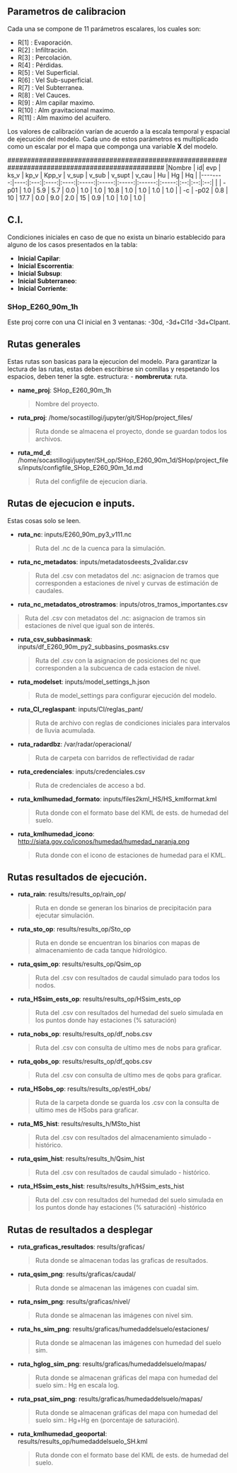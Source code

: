 ## Parametros de calibracion

Cada una se compone de 11 parámetros escalares, los cuales son:

- R[1] : Evaporación.
- R[2] : Infiltración.
- R[3] : Percolación.
- R[4] : Pérdidas.
- R[5] : Vel Superficial.
- R[6] : Vel Sub-superficial.
- R[7] : Vel Subterranea.
- R[8] : Vel Cauces.
- R[9] : Alm capilar maximo.
- R[10] : Alm gravitacional maximo.
- R[11] : Alm maximo del acuifero.

Los valores de calibración varían de acuerdo a la escala temporal y 
espacial de ejecución del modelo.  Cada uno de estos parámetros es 
multiplicado como un escalar por el mapa que componga una variable **X**
del modelo. 

################################################################################################
|Nombre | id| evp | ks_v | kp_v | Kpp_v | v_sup | v_sub | v_supt | v_cau | Hu | Hg | Hq |
|--------:|----:|:---:|:----:|:----:|:-----:|:-----:|:-----:|:------:|:-----:|:--:|:--:|:--:|
|    | -p01 | 1.0 | 5.9 | 5.7 | 0.0 | 1.0 | 1.0 | 10.8 | 1.0 | 1.0 | 1.0 | 1.0 |
| -c   | -p02 | 0.8 | 10 | 17.7 | 0.0 | 9.0 | 2.0 | 15 | 0.9 | 1.0 | 1.0 | 1.0 |



## C.I.

Condiciones iniciales en caso de que no exista un binario establecido
para alguno de los casos presentados en la tabla:

- **Inicial Capilar**:
- **Inicial Escorrentia**:
- **Inicial Subsup**:
- **Inicial Subterraneo**:
- **Inicial Corriente**:


### SHop_E260_90m_1h

Este proj corre con una CI inicial en 3 ventanas: -30d, -3d+CI1d -3d+CIpant.


## Rutas generales

Estas rutas son basicas para la ejecucion del modelo.
Para garantizar la lectura de las rutas, estas deben escribirse sin comillas y respetando
los espacios, deben tener la sgte. estructura: - **nombreruta**: ruta.

- **name_proj**: SHop_E260_90m_1h
    > Nombre del proyecto.
- **ruta_proj**: /home/socastillogi/jupyter/git/SHop/project_files/
    > Ruta donde se almacena el proyecto, donde se guardan todos los archivos.
- **ruta_md_d**: /home/socastillogi/jupyter/SH_op/SHop_E260_90m_1d/SHop/project_files/inputs/configfile_SHop_E260_90m_1d.md
    > Ruta del configfile de ejecucion diaria.

    
## Rutas de ejecucion e inputs.

Estas cosas solo se leen.

- **ruta_nc**: inputs/E260_90m_py3_v111.nc
    > Ruta del .nc de la cuenca para la simulación.
- **ruta_nc_metadatos**: inputs/metadatosdeests_2validar.csv
    > Ruta del .csv con metadatos del .nc: asignacion de tramos que corresponden a estaciones de nivel y curvas de estimación de caudales.
- **ruta_nc_metadatos_otrostramos**: inputs/otros_tramos_importantes.csv
> Ruta del .csv con metadatos del .nc: asignacion de tramos sin estaciones de nivel que igual son de interés.
- **ruta_csv_subbasinmask**: inputs/df_E260_90m_py2_subbasins_posmasks.csv
    > Ruta del .csv con la asignacion de posiciones del nc que corresponden a la subcuenca de cada estacion de nivel.
- **ruta_modelset**: inputs/model_settings_h.json
    > Ruta de model_settings para configurar ejecución del modelo.
- **ruta_CI_reglaspant**: inputs/CI/reglas_pant/
    > Ruta de archivo con reglas de condiciones iniciales para intervalos de lluvia acumulada.
- **ruta_radardbz**: /var/radar/operacional/
    > Ruta de carpeta con barridos de reflectividad de radar
- **ruta_credenciales**: inputs/credenciales.csv
    > Ruta de credenciales de acceso a bd.
- **ruta_kmlhumedad_formato**: inputs/files2kml_HS/HS_kmlformat.kml
    > Ruta donde con el formato base del KML de ests. de humedad del suelo.
- **ruta_kmlhumedad_icono**: http://siata.gov.co/iconos/humedad/humedad_naranja.png
    > Ruta donde con el icono de estaciones de humedad para el KML.

## Rutas resultados de ejecución.

- **ruta_rain**: results/results_op/rain_op/
    > Ruta en donde se generan los binarios de precipitación para ejecutar simulación.
    
- **ruta_sto_op**: results/results_op/Sto_op
    > Ruta en donde se encuentran los binarios con mapas de almacenamiento de cada tanque hidrológico.
- **ruta_qsim_op**: results/results_op/Qsim_op
    > Ruta del .csv con resultados de caudal simulado para todos los nodos.
- **ruta_HSsim_ests_op**: results/results_op/HSsim_ests_op
    > Ruta del .csv con resultados del humedad del suelo simulada en los puntos donde hay estaciones (% saturación)
    
- **ruta_nobs_op**: results/results_op/df_nobs.csv
    > Ruta del .csv con consulta de ultimo mes de nobs para graficar.
- **ruta_qobs_op**: results/results_op/df_qobs.csv
    > Ruta del .csv con consulta de ultimo mes de qobs para graficar.
- **ruta_HSobs_op**: results/results_op/estH_obs/
    > Ruta de la carpeta donde se guarda los .csv con la consulta de ultimo mes de HSobs para graficar.
   
- **ruta_MS_hist**: results/results_h/MSto_hist
    > Ruta del .csv con resultados del almacenamiento simulado - histórico.
- **ruta_qsim_hist**: results/results_h/Qsim_hist
    > Ruta del .csv con resultados de caudal simulado - histórico.
- **ruta_HSsim_ests_hist**: results/results_h/HSsim_ests_hist
    > Ruta del .csv con resultados del humedad del suelo simulada en los puntos donde hay estaciones (% saturación) -histórico


## Rutas de resultados a desplegar

- **ruta_graficas_resultados**: results/graficas/
    > Ruta donde se almacenan todas las graficas de resultados.
- **ruta_qsim_png**: results/graficas/caudal/
    > Ruta donde se almacenan las imágenes con cuadal sim.
- **ruta_nsim_png**: results/graficas/nivel/
    > Ruta donde se almacenan las imágenes con nivel sim.
- **ruta_hs_sim_png**: results/graficas/humedaddelsuelo/estaciones/
    > Ruta donde se almacenan las imágenes con humedad del suelo sim.
- **ruta_hglog_sim_png**: results/graficas/humedaddelsuelo/mapas/
    > Ruta donde se almacenan gráficas del mapa con humedad del suelo sim.: Hg en escala log.
- **ruta_psat_sim_png**: results/graficas/humedaddelsuelo/mapas/
    > Ruta donde se almacenan gráficas del mapa con humedad del suelo sim.: Hg+Hg en (porcentaje de saturación).
- **ruta_kmlhumedad_geoportal**: results/results_op/humedaddelsuelo_SH.kml
    > Ruta donde con el formato base del KML de ests. de humedad del suelo.
    
    
<!-- > **ruta_nsim_op**: /media/nicolas/maso/Soraya/SHOp_files/SHop_SM_E260_90m_1h/results_op/Nsim_op
> **ruta_qsim_ns_hist**: /media/nicolas/maso/Soraya/SHOp_files/SHop_SM_E260_90m_1h/results_H/performance/Qsim_NS_hist
    > Ruta del .csv con resultados del desempeno del modelo - histórico. Criterio: Nash-Sutcliffe.
> **ruta_qsim_kge_hist**: /media/nicolas/maso/Soraya/SHOp_files/SHop_SM_E260_90m_1h/results_H/performance/Qsim_KGE_hist
    > Ruta del .csv con resultados del desempeno del modelo - histórico. Criterio: Kling-Gupta.
> **ruta_nsim_ns_cco_hist**: /media/nicolas/maso/Soraya/SHOp_files/SHop_SM_E260_90m_1h/results_H/performance/Nsim_NS_cco_hist
    > Ruta del .csv con resultados del desempeno del modelo - N - histórico. Criterio: Nash-Sutcliffe.
> **ruta_nsim_kge_cco_hist**: /media/nicolas/maso/Soraya/SHOp_files/SHop_SM_E260_90m_1h/results_H/performance/Nsim_KGE_cco_hist
    > Ruta del .csv con resultados del desempeno del modelo - histórico. Criterio: Kling-Gupta.  
> **ruta_performance_op**: /media/nicolas/maso/Soraya/SHOp_files/SHop_SM_E260_90m_1h/results_op/performance/
    > Ruta en donde se guarda resumen de desempeno operacional
> **ruta_performance_hist**: /media/nicolas/maso/Soraya/SHOp_files/SHop_SM_E260_90m_1h/results_H/performance/
    > Ruta del .csv con resultados del desempeno del modeloo - histórico. Se usa para escribir resumenes de par escogidas por cada criterio para cada estacion para cada paso de tiempo. -->

